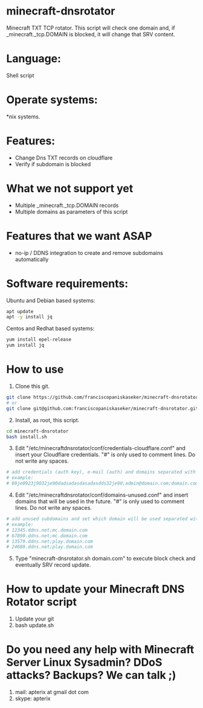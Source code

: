 # minecraft-dnsrotator
Minecraft TXT TCP rotator.
This script will check one domain and, if _minecraft._tcp.DOMAIN is blocked, it will change that SRV content.

# Language:
Shell script

# Operate systems:
*nix systems.

# Features:
- Change Dns TXT records on cloudflare
- Verify if subdomain is blocked

# What we not support yet
- Multiple _minecraft._tcp.DOMAIN records
- Multiple domains as parameters of this script

# Features that we want ASAP
- no-ip / DDNS integration to create and remove subdomains automatically

# Software requirements:

Ubuntu and Debian based systems:

```bash
apt update
apt -y install jq
```

Centos and Redhat based systems:

```bash
yum install epel-release
yum install jq
```

# How to use

1. Clone this git.

```bash
git clone https://github.com/franciscopaniskaseker/minecraft-dnsrotator.git
# or
git clone git@github.com:franciscopaniskaseker/minecraft-dnsrotator.git
```

2. Install, as root, this script.

```bash
cd minecraft-dnsrotator
bash install.sh
```
3. Edit "/etc/minecraftdnsrotator/conf/credentials-cloudflare.conf" and insert your Cloudflare credentials. "#" is only used to comment lines. Do not write any spaces.

```bash
# add credentials (auth key), e-mail (auth) and domains separated with semicolon without spaces
# example:
# 09je0923j9032je90dadsadasdasadasdds32je90;admin@domain.com;domain.com
```

4. Edit "/etc/minecraftdnsrotator/conf/domains-unused.conf" and insert domains that will be used in the future. "#" is only used to comment lines. Do not write any spaces.
```bash
# add unused subdomains and set which domain will be used separated with semicolon without spaces
# example:
# 12345.ddns.net;mc.domain.com
# 67890.ddns.net;mc.domain.com
# 13579.ddns.net;play.domain.com
# 24680.ddns.net;play.domain.com
```
5. Type "minecraft-dnsrotator.sh domain.com" to execute block check and eventually SRV record update.


# How to update your Minecraft DNS Rotator script

1. Update your git
2. bash update.sh

# Do you need any help with Minecraft Server Linux Sysadmin? DDoS attacks? Backups? We can talk ;)
1. mail: apterix at gmail dot com
2. skype: apterix
